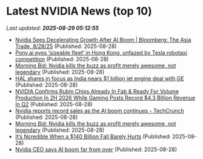 # Latest NVIDIA News (top 10)
_Last updated: **2025-08-29 05:12:55**_

- [Nvidia Sees Decelerating Growth After AI Boom | Bloomberg: The Asia Trade, 8/28/25](https://biztoc.com/x/41b134b44522a035) (Published: 2025-08-28)
- [Pony.ai eyes ‘sizeable fleet’ in Hong Kong, unfazed by Tesla robotaxi competition](https://www.thestar.com.my/tech/tech-news/2025/08/28/ponyai-eyes-sizeable-fleet-in-hong-kong-unfazed-by-tesla-robotaxi-competition) (Published: 2025-08-28)
- [Morning Bid: Nvidia kills the buzz as profit merely awesome, not legendary](https://biztoc.com/x/60a6c99126b1a2d3) (Published: 2025-08-28)
- [HAL shares in focus as India nears $1 billion jet engine deal with GE](https://economictimes.indiatimes.com/markets/stocks/news/hal-shares-in-focus-as-india-nears-1-billion-jet-engine-deal-with-ge/articleshow/123556188.cms) (Published: 2025-08-28)
- [NVIDIA Confirms Rubin Chips Already In Fab & Ready For Volume Production In 2H 2026 While Gaming Posts Record $4.3 Billion Revenue In Q2](https://wccftech.com/nvidia-confirms-rubin-chips-already-in-fab-ready-for-volume-production-2h-2026-gaming-posts-record-4-3-billion-revenue/) (Published: 2025-08-28)
- [Nvidia reports record sales as the AI boom continues - TechCrunch](https://slashdot.org/firehose.pl?op=view&amp;id=178905802) (Published: 2025-08-28)
- [Morning Bid: Nvidia kills the buzz as profit merely awesome, not legendary](https://consent.yahoo.com/v2/collectConsent?sessionId=1_cc-session_9a064046-1811-4e6b-9342-b9cc5500cd4f) (Published: 2025-08-28)
- [It’s Ncredible When a $140 Billion Fall Barely Hurts](https://biztoc.com/x/0a0885b4d338f2f0) (Published: 2025-08-28)
- [Nvidia CEO says AI boom far from over](https://economictimes.indiatimes.com/tech/artificial-intelligence/nvidia-ceo-says-ai-boom-far-from-over/articleshow/123555661.cms) (Published: 2025-08-28)
